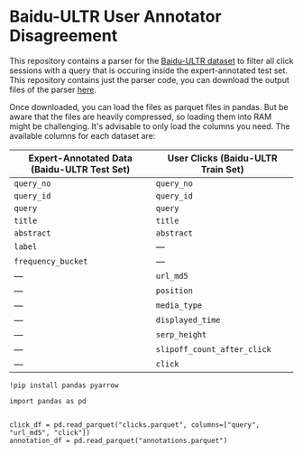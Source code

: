 # Baidu-ULTR User Annotator Disagreement

This repository contains a parser for the [Baidu-ULTR dataset](https://arxiv.org/abs/2207.03051) to filter all click sessions with a query that is occuring inside the expert-annotated test set. This repository contains just the parser code, you can download the output files of the parser [here](https://huggingface.co/datasets/philipphager/baidu-ultr-user-annotator-agreement/).

Once downloaded, you can load the files as parquet files in pandas. But be aware that the files are heavily compressed, so loading them into RAM might be challenging. It's advisable to only load the columns you need. The available columns for each dataset are:

| Expert-Annotated Data (Baidu-ULTR Test Set) | User Clicks (Baidu-ULTR Train Set) |
|---------------------------------------------|------------------------------------|
| `query_no`                                  | `query_no`                         |
| `query_id`                                  | `query_id`                         |
| `query`                                     | `query`                            |
| `title`                                     | `title`                            |
| `abstract`                                  | `abstract`                         |
| `label`                                     | —                                  |
| `frequency_bucket`                          | —                                  |
| —                                           | `url_md5`                          |
| —                                           | `position`                         |
| —                                           | `media_type`                       |
| —                                           | `displayed_time`                   |
| —                                           | `serp_height`                      |
| —                                           | `slipoff_count_after_click`        |
| —                                           | `click`                            |

```
!pip install pandas pyarrow

import pandas as pd


click_df = pd.read_parquet("clicks.parquet", columns=["query", "url_md5", "click"])
annotation_df = pd.read_parquet("annotations.parquet")
```
